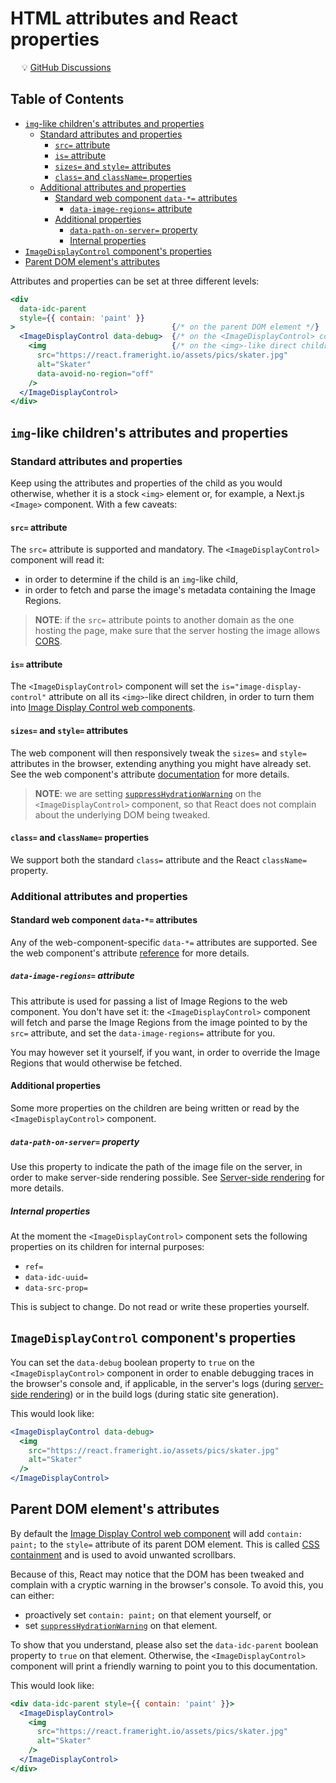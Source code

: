 # HTML attributes and React properties

&emsp; :bulb: [GitHub Discussions](https://github.com/Frameright/react-image-display-control/discussions)

## Table of Contents

<!-- toc -->

- [`img`-like children's attributes and properties](#img-like-childrens-attributes-and-properties)
  * [Standard attributes and properties](#standard-attributes-and-properties)
    + [`src=` attribute](#src-attribute)
    + [`is=` attribute](#is-attribute)
    + [`sizes=` and `style=` attributes](#sizes-and-style-attributes)
    + [`class=` and `className=` properties](#class-and-classname-properties)
  * [Additional attributes and properties](#additional-attributes-and-properties)
    + [Standard web component `data-*=` attributes](#standard-web-component-data--attributes)
      - [`data-image-regions=` attribute](#data-image-regions-attribute)
    + [Additional properties](#additional-properties)
      - [`data-path-on-server=` property](#data-path-on-server-property)
      - [Internal properties](#internal-properties)
- [`ImageDisplayControl` component's properties](#imagedisplaycontrol-components-properties)
- [Parent DOM element's attributes](#parent-dom-elements-attributes)

<!-- tocstop -->

Attributes and properties can be set at three different levels:

```jsx
<div
  data-idc-parent
  style={{ contain: 'paint' }}
>                                   {/* on the parent DOM element */}
  <ImageDisplayControl data-debug>  {/* on the <ImageDisplayControl> component */}
    <img                            {/* on the <img>-like direct children */}
      src="https://react.frameright.io/assets/pics/skater.jpg"
      alt="Skater"
      data-avoid-no-region="off"
    />
  </ImageDisplayControl>
</div>
```

## `img`-like children's attributes and properties

### Standard attributes and properties

Keep using the attributes and properties of the child as you would otherwise,
whether it is a stock `<img>` element or, for example, a Next.js `<Image>`
component. With a few caveats:

#### `src=` attribute

The `src=` attribute is supported and mandatory. The `<ImageDisplayControl>`
component will read it:

* in order to determine if the child is an `img`-like child,
* in order to fetch and parse the image's metadata containing the Image Regions.

> **NOTE**: if the `src=` attribute points to another domain as the one hosting
> the page, make sure that the server hosting the image allows
> [CORS](https://developer.mozilla.org/en-US/docs/Web/HTTP/CORS).

#### `is=` attribute

The `<ImageDisplayControl>` component will set the `is="image-display-control"`
attribute on all its `<img>`-like direct children, in order to turn them into
[Image Display Control web components](https://github.com/Frameright/image-display-control-web-component).

#### `sizes=` and `style=` attributes

The web component will then responsively tweak the `sizes=` and `style=`
attributes in the browser, extending anything you might have already set. See
the web component's attribute
[documentation](https://github.com/Frameright/image-display-control-web-component/blob/main/image-display-control/docs/explanation/attributes.md)
for more details.

> **NOTE**: we are setting
[`suppressHydrationWarning`](https://legacy.reactjs.org/docs/dom-elements.html#suppresshydrationwarning)
on the `<ImageDisplayControl>` component, so that React does not complain about
the underlying DOM being tweaked.

#### `class=` and `className=` properties

We support both the standard `class=` attribute and the React `className=`
property.

### Additional attributes and properties

#### Standard web component `data-*=` attributes

Any of the web-component-specific `data-*=` attributes are supported. See the
web component's attribute
[reference](https://github.com/Frameright/image-display-control-web-component/blob/main/image-display-control/docs/reference/attributes.md)
for more details.

##### `data-image-regions=` attribute

This attribute is used for passing a list of Image Regions to the web component.
You don't have set it: the `<ImageDisplayControl>` component will fetch and
parse the Image Regions from the image pointed to by the `src=` attribute, and
set the `data-image-regions=` attribute for you.

You may however set it yourself, if you want, in order to override the Image
Regions that would otherwise be fetched.

#### Additional properties

Some more properties on the children are being written or read by the
`<ImageDisplayControl>` component.

##### `data-path-on-server=` property

Use this property to indicate the path of the image file on the server, in order
to make server-side rendering possible. See
[Server-side rendering](ssr.md) for more details.

##### Internal properties

At the moment the `<ImageDisplayControl>` component sets the following
properties on its children for internal purposes:

* `ref=`
* `data-idc-uuid=`
* `data-src-prop=`

This is subject to change. Do not read or write these properties yourself.

## `ImageDisplayControl` component's properties

You can set the `data-debug` boolean property to `true` on the
`<ImageDisplayControl>` component in order to enable debugging traces in the
browser's console and, if applicable, in the server's logs (during
[server-side rendering](ssr.md)) or in the build logs (during static site
generation).

This would look like:

```jsx
<ImageDisplayControl data-debug>
  <img
    src="https://react.frameright.io/assets/pics/skater.jpg"
    alt="Skater"
  />
</ImageDisplayControl>
```

## Parent DOM element's attributes

By default the
[Image Display Control web component](https://github.com/Frameright/image-display-control-web-component)
will add `contain: paint;` to the `style=` attribute of its parent DOM element.
This is called
[CSS containment](https://developer.mozilla.org/en-US/docs/Web/CSS/CSS_Containment)
and is used to avoid unwanted scrollbars.

Because of this, React may notice that the DOM has been tweaked and complain
with a cryptic warning in the browser's console. To avoid this, you can either:

* proactively set `contain: paint;` on that element yourself, or
* set
  [`suppressHydrationWarning`](https://legacy.reactjs.org/docs/dom-elements.html#suppresshydrationwarning)
  on that element.

To show that you understand, please also set the `data-idc-parent` boolean
property to `true` on that element. Otherwise, the `<ImageDisplayControl>`
component will print a friendly warning to point you to this documentation.

This would look like:

```jsx
<div data-idc-parent style={{ contain: 'paint' }}>
  <ImageDisplayControl>
    <img
      src="https://react.frameright.io/assets/pics/skater.jpg"
      alt="Skater"
    />
  </ImageDisplayControl>
</div>
```
